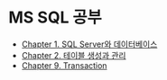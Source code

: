 # MS SQL 공부

- [Chapter 1. SQL Server와 데이터베이스](https://github.com/kdh92417/TIL/blob/master/db/ms_sql/chapter_1.md)
- [Chapter 2. 테이블 생성과 관리](https://github.com/kdh92417/TIL/blob/master/db/ms_sql/chapter_2.md)
- [Chapter 9. Transaction](https://github.com/kdh92417/TIL/blob/master/db/ms_sql/chapter_9.md)
